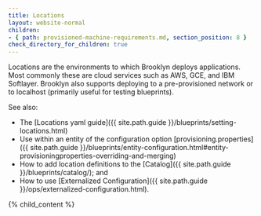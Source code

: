 ```yaml
---
title: Locations
layout: website-normal
children:
- { path: provisioned-machine-requirements.md, section_position: 8 }
check_directory_for_children: true
---
```


Locations are the environments to which Brooklyn deploys applications. Most commonly these 
are cloud services such as AWS, GCE, and IBM Softlayer. Brooklyn also supports deploying 
to a pre-provisioned network or to localhost (primarily useful for testing blueprints).

See also:

* The [Locations yaml guide]({{ site.path.guide }}/blueprints/setting-locations.html)
* Use within an entity of the configuration option 
  [provisioning.properties]({{ site.path.guide }}/blueprints/entity-configuration.html#entity-provisioningproperties-overriding-and-merging)
* How to add location definitions to the [Catalog]({{ site.path.guide }}/blueprints/catalog/); and 
* How to use [Externalized Configuration]({{ site.path.guide }}/ops/externalized-configuration.html).

{% child_content %}

